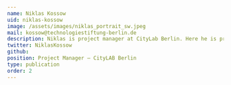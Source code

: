 ```yaml
---
name: Niklas Kossow
uid: niklas-kossow
image: /assets/images/niklas_portrait_sw.jpeg
mail: kossow@technologiestiftung-berlin.de
description: Niklas is project manager at CityLab Berlin. Here he is primarily concerned with the Smart City Strategy of the State of Berlin. Prior to this, he completed his doctorate at the Hertie School in Berlin on the use of digital technologies in the fight against corruption. In the process, he developed an enthusiasm for technology, transparency and citizen participation. Niklas studied in London, St. Petersburg and Berlin.
twitter: NiklasKossow
github:
position: Project Manager – CityLAB Berlin
type: publication
order: 2
---
```


